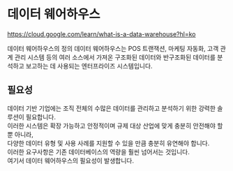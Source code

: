 # 데이터 웨어하우스

https://cloud.google.com/learn/what-is-a-data-warehouse?hl=ko

데이터 웨어하우스의 정의
데이터 웨어하우스는 POS 트랜잭션, 마케팅 자동화, 고객 관계 관리 시스템 등의 여러 소스에서 가져온 구조화된 데이터와 반구조화된 데이터를 분석하고 보고하는 데 사용되는 엔터프라이즈 시스템입니다.

## 필요성

데이터 기반 기업에는 조직 전체의 수많은 데이터를 관리하고 분석하기 위한 강력한 솔루션이 필요합니다.  
이러한 시스템은 확장 가능하고 안정적이며 규제 대상 산업에 맞게 충분히 안전해야 할 뿐 아니라,  
다양한 데이터 유형 및 사용 사례를 지원할 수 있을 만큼 충분히 유연해야 합니다.  
이러한 요구사항은 기존 데이터베이스의 역량을 훨씬 넘어서는 것입니다.  
여기서 데이터 웨어하우스의 필요성이 발생합니다.
